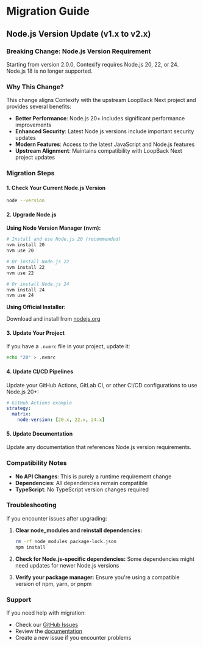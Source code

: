 # Migration Guide

## Node.js Version Update (v1.x to v2.x)

### Breaking Change: Node.js Version Requirement

Starting from version 2.0.0, Contexify requires Node.js 20, 22, or 24. Node.js 18 is no longer supported.

### Why This Change?

This change aligns Contexify with the upstream LoopBack Next project and provides several benefits:

- **Better Performance**: Node.js 20+ includes significant performance improvements
- **Enhanced Security**: Latest Node.js versions include important security updates
- **Modern Features**: Access to the latest JavaScript and Node.js features
- **Upstream Alignment**: Maintains compatibility with LoopBack Next project updates

### Migration Steps

#### 1. Check Your Current Node.js Version

```bash
node --version
```

#### 2. Upgrade Node.js

**Using Node Version Manager (nvm):**

```bash
# Install and use Node.js 20 (recommended)
nvm install 20
nvm use 20

# Or install Node.js 22
nvm install 22
nvm use 22

# Or install Node.js 24
nvm install 24
nvm use 24
```

**Using Official Installer:**

Download and install from [nodejs.org](https://nodejs.org/)

#### 3. Update Your Project

If you have a `.nvmrc` file in your project, update it:

```bash
echo "20" > .nvmrc
```

#### 4. Update CI/CD Pipelines

Update your GitHub Actions, GitLab CI, or other CI/CD configurations to use Node.js 20+:

```yaml
# GitHub Actions example
strategy:
  matrix:
    node-version: [20.x, 22.x, 24.x]
```

#### 5. Update Documentation

Update any documentation that references Node.js version requirements.

### Compatibility Notes

- **No API Changes**: This is purely a runtime requirement change
- **Dependencies**: All dependencies remain compatible
- **TypeScript**: No TypeScript version changes required

### Troubleshooting

If you encounter issues after upgrading:

1. **Clear node_modules and reinstall dependencies:**
   ```bash
   rm -rf node_modules package-lock.json
   npm install
   ```

2. **Check for Node.js-specific dependencies:**
   Some dependencies might need updates for newer Node.js versions

3. **Verify your package manager:**
   Ensure you're using a compatible version of npm, yarn, or pnpm

### Support

If you need help with migration:

- Check our [GitHub Issues](https://github.com/teomyth/contexify/issues)
- Review the [documentation](https://teomyth.github.io/contexify/)
- Create a new issue if you encounter problems
